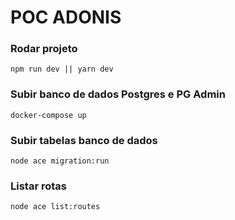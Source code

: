 # POC ADONIS

### Rodar projeto
```
npm run dev || yarn dev
```

### Subir banco de dados Postgres e PG Admin
```
docker-compose up
```

### Subir tabelas banco de dados
```
node ace migration:run
```

### Listar rotas
```
node ace list:routes
```
